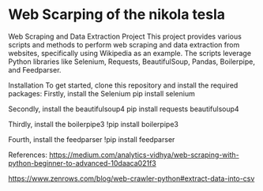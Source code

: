 # Web Scarping of the nikola tesla 

Web Scraping and Data Extraction Project
This project provides various scripts and methods to perform web scraping and data extraction from websites, specifically using Wikipedia as an example. The scripts leverage Python libraries like Selenium, Requests, BeautifulSoup, Pandas, Boilerpipe, and Feedparser.

Installation
To get started, clone this repository and install the required packages:
Firstly, install the Selenium
pip install selenium

Secondly, install the beautifulsoup4
pip install requests beautifulsoup4

Thirdly, install the boilerpipe3
!pip install boilerpipe3

Fourth, install the feedparser
!pip install feedparser

References:
https://medium.com/analytics-vidhya/web-scraping-with-python-beginner-to-advanced-10daaca021f3

https://www.zenrows.com/blog/web-crawler-python#extract-data-into-csv
